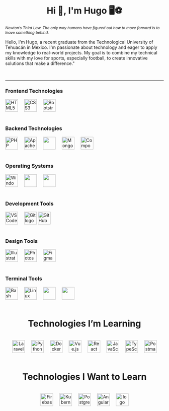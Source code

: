 <h1 align="center">Hi 👻, I'm Hugo 🖥️⚽</h1>

<em><small style='font-size:12px;'>Newton’s Third Law. The only way humans have figured out how to move forward is to leave something behind.</small></em>

Hello, I'm Hugo, a recent graduate from the Technological University of Tehuacán in Mexico. I'm passionate about technology and eager to apply my knowledge to real-world projects. My goal is to combine my technical skills with my love for sports, especially football, to create innovative solutions that make a difference."


<br>

---

### Frontend Technologies

<div>
  <img src="https://cdn.jsdelivr.net/gh/devicons/devicon@latest/icons/html5/html5-original.svg" height="40" alt="HTML5 logo" />
  <img width="12" />
  <img src="https://cdn.jsdelivr.net/gh/devicons/devicon@latest/icons/css3/css3-original.svg" height="40" alt="CSS3 logo" />
  <img width="12" />
  <img src="https://cdn.jsdelivr.net/gh/devicons/devicon@latest/icons/bootstrap/bootstrap-original.svg" height="40" alt="Bootstrap logo" />
</div>

<br>

### Backend Technologies

<div>
  <img src="https://cdn.jsdelivr.net/gh/devicons/devicon@latest/icons/php/php-original.svg" height="40" alt="PHP logo" />
  <img width="12" />
  <img src="https://cdn.jsdelivr.net/gh/devicons/devicon@latest/icons/apache/apache-original.svg" height="40" alt="Apache logo" />
  <img width="12" />
  <img src="https://cdn.jsdelivr.net/gh/devicons/devicon@latest/icons/mariadb/mariadb-original.svg" height="40" />
  <img width="12" />
  <img src="https://cdn.jsdelivr.net/gh/devicons/devicon@latest/icons/mongodb/mongodb-original.svg" height="40" alt="MongoDB logo" />
  <img width="12" />
  <img src="https://cdn.jsdelivr.net/gh/devicons/devicon@latest/icons/composer/composer-original.svg" height="40" alt="Composer logo" />
</div>

<br>

### Operating Systems

<div>
  <img src="https://cdn.jsdelivr.net/gh/devicons/devicon@latest/icons/windows8/windows8-original.svg" height="40" alt="Windows logo" />
  <img width="12" />
  <img src="https://cdn.jsdelivr.net/gh/devicons/devicon@latest/icons/ubuntu/ubuntu-original.svg" height="40" />
  <img width="12" />
  <img src="https://cdn.jsdelivr.net/gh/devicons/devicon@latest/icons/debian/debian-original.svg" height="40" />
</div>

<br>

### Development Tools

<div>
  <img src="https://cdn.jsdelivr.net/gh/devicons/devicon@latest/icons/vscode/vscode-original.svg" height="40" alt="VSCode logo" />
  <img width="12" />
  <img src="https://cdn.jsdelivr.net/gh/devicons/devicon@latest/icons/git/git-original.svg" height="40" alt="Git logo" />
  <img src="https://cdn.jsdelivr.net/gh/devicons/devicon@latest/icons/github/github-original.svg" height="40" alt="GitHub logo" />
</div>

<br>


### Design Tools

<div>
  <img src="https://cdn.jsdelivr.net/gh/devicons/devicon@latest/icons/illustrator/illustrator-plain.svg" height="40" alt="Illustrator logo" />
  <img width="12" />
  <img src="https://cdn.jsdelivr.net/gh/devicons/devicon@latest/icons/photoshop/photoshop-original.svg" height="40" alt="Photoshop logo" />
  <img width="12" />
  <img src="https://skillicons.dev/icons?i=figma" height="40" alt="Figma logo" />
</div>

<br>


### Terminal Tools

<div>
  <img src="https://cdn.jsdelivr.net/gh/devicons/devicon@latest/icons/bash/bash-original.svg" height="40" alt="Bash logo" />
  <img width="12" />
  <img src="https://cdn.jsdelivr.net/gh/devicons/devicon@latest/icons/linux/linux-original.svg" height="40" alt="Linux logo" />
  <img width="12" />
  <img src="https://cdn.jsdelivr.net/gh/devicons/devicon@latest/icons/ohmyzsh/ohmyzsh-original.svg" height="40" />
  <img width="12"/>
  <img src="https://cdn.jsdelivr.net/gh/devicons/devicon@latest/icons/nano/nano-original-wordmark.svg" height="40" />
</div>


<br>


<h1 align="center">Technologies I’m Learning</h1>

<br>

<div align="center">
  <img src="https://cdn.jsdelivr.net/gh/devicons/devicon@latest/icons/laravel/laravel-original.svg" height="40" alt="Laravel logo" />
  <img width="12" />
  <img src="https://cdn.jsdelivr.net/gh/devicons/devicon@latest/icons/python/python-original.svg" height="40" alt="Python logo" />
  <img width="12" />
  <img src="https://cdn.jsdelivr.net/gh/devicons/devicon@latest/icons/docker/docker-original.svg" height="40" alt="Docker logo" />
  <img width="12" />
  <img src="https://cdn.jsdelivr.net/gh/devicons/devicon@latest/icons/vuejs/vuejs-original.svg" height="40" alt="Vue.js logo" />
  <img width="12" />
  <img src="https://cdn.jsdelivr.net/gh/devicons/devicon@latest/icons/react/react-original.svg" height="40" alt="React logo" />
  <img width="12" />
  <img src="https://cdn.jsdelivr.net/gh/devicons/devicon@latest/icons/javascript/javascript-original.svg" height="40" alt="JavaScript logo" />
  <img width="12" />
  <img src="https://cdn.jsdelivr.net/gh/devicons/devicon@latest/icons/typescript/typescript-original.svg" height="40" alt="TypeScript logo" />
  <img width="12" />
  <img src="https://cdn.jsdelivr.net/gh/devicons/devicon@latest/icons/postman/postman-original.svg" height="40" alt="Postman logo" />
</div>

<br>

<h1 align="center">Technologies I Want to Learn</h1>
<br>

<div align="center">
  <img src="https://cdn.jsdelivr.net/gh/devicons/devicon@latest/icons/firebase/firebase-original.svg" height="40" alt="Firebase logo" />
  <img width="12" />
  <img src="https://cdn.jsdelivr.net/gh/devicons/devicon@latest/icons/kubernetes/kubernetes-original.svg" height="40" alt="Kubernetes logo" />
  <img width="12" />
  <img src="https://cdn.jsdelivr.net/gh/devicons/devicon@latest/icons/postgresql/postgresql-original.svg" height="40" alt="PostgreSQL logo" />
  <img width="12" />
  <img src="https://cdn.jsdelivr.net/gh/devicons/devicon@latest/icons/angularjs/angularjs-original.svg" height="40" alt="Angular logo" />
  <img width="12" />
  <img src="https://cdn.jsdelivr.net/gh/devicons/devicon@latest/icons/go/go-original.svg" height="40" alt=" logo"  />
</div>